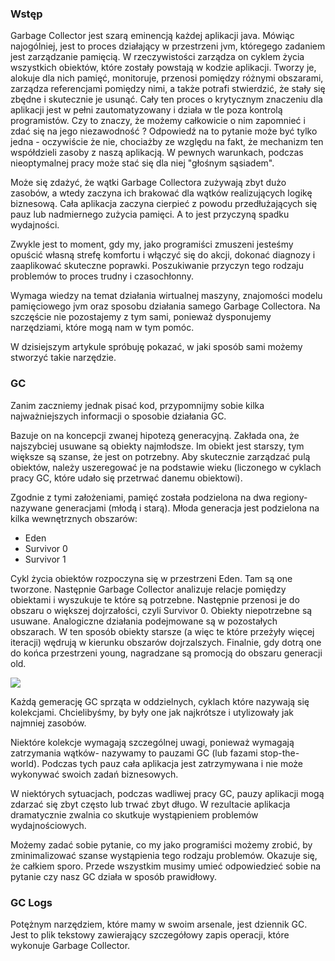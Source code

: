 ### Wstęp

Garbage Collector jest szarą eminencją każdej aplikacji java.  Mówiąc najogólniej, jest to proces działający w przestrzeni jvm, któregego zadaniem jest zarządzanie pamięcią. W rzeczywistości zarządza on cyklem życia wszystkich obiektów, które zostały powstają w kodzie aplikacji. Tworzy je, alokuje dla nich pamięć, monitoruje, przenosi pomiędzy różnymi obszarami, zarządza referencjami pomiędzy nimi, a także potrafi stwierdzić, że stały się zbędne i skutecznie je usunąć. Cały ten proces o krytycznym znaczeniu dla aplikacji jest w pełni zautomatyzowany i działa w tle poza kontrolą programistów. Czy to znaczy, że możemy całkowicie o nim zapomnieć i zdać się na jego niezawodność ?
Odpowiedź na to pytanie może być tylko jedna - oczywiście że nie, chociażby ze względu na fakt, że mechanizm ten współdzieli zasoby z naszą aplikacją. W pewnych warunkach, podczas nieoptymalnej pracy może stać się dla niej "głośnym sąsiadem". 

Może się zdażyć, że wątki Garbage Collectora zużywają zbyt dużo zasobów, a wtedy zaczyna ich brakować dla wątków realizujących logikę biznesową. Cała aplikacja zaczyna cierpieć z powodu przedłużających się pauz lub nadmiernego zużycia pamięci. A to jest przyczyną spadku wydajności. 

Zwykle jest to moment, gdy my, jako programiści zmuszeni jesteśmy opuścić własną strefę komfortu i włączyć się do 
akcji, dokonać diagnozy i zaaplikować skuteczne poprawki. Poszukiwanie przyczyn tego rodzaju problemów to proces 
trudny i czasochłonny. 

Wymaga wiedzy na temat działania wirtualnej maszyny, znajomości modelu 
pamięciowego jvm oraz sposobu działania samego Garbage Collectora.  Na szczęście nie pozostajemy z tym sami, ponieważ dysponujemy 
narzędziami, które mogą nam w tym pomóc. 

W dzisiejszym artykule spróbuję pokazać, w jaki sposób sami możemy stworzyć takie narzędzie.

### GC

Zanim zaczniemy jednak pisać kod, przypomnijmy sobie kilka najważniejszych informacji o sposobie działania GC. 

Bazuje on na koncepcji zwanej hipotezą generacyjną. Zakłada ona, że najszybciej usuwane są obiekty najmłodsze. Im obiekt jest starszy, tym większe są szanse, że jest on potrzebny. Aby skutecznie zarządzać pulą obiektów, należy uszeregować je na podstawie wieku (liczonego w cyklach pracy GC, które udało się przetrwać danemu obiektowi).

Zgodnie z tymi założeniami,  pamięć została podzielona na dwa regiony- nazywane generacjami (młodą i starą). Młoda generacja jest podzielona na kilka wewnętrznych obszarów:
* Eden
* Survivor 0
* Survivor 1

Cykl życia obiektów rozpoczyna się w przestrzeni Eden. Tam są one tworzone. Następnie Garbage Collector analizuje relacje pomiędzy obiektami i wyszukuje te które są potrzebne. Następnie przenosi je do obszaru o większej dojrzałości, czyli Survivor 0. Obiekty niepotrzebne są usuwane. Analogiczne działania podejmowane są w pozostałych obszarach. W ten sposób obiekty starsze (a więc te które przeżyły więcej iteracji) wędrują w kierunku obszarów dojrzalszych. Finalnie, gdy dotrą one do końca przestrzeni young, nagradzane są promocją do obszaru generacji old. 

<img style="margin-right:20px;" src="gcgeneration.png"> 
<div style="clear:both"></div>

Każdą gemerację GC sprząta w oddzielnych, cyklach które nazywają się  kolekcjami. Chcielibyśmy, by były one jak najkrótsze i utylizowały jak  najmniej zasobów. 

Niektóre kolekcje  wymagają szczególnej uwagi, ponieważ wymagają zatrzymania wątków- nazywamy to pauzami GC (lub fazami stop-the-world). Podczas tych pauz cała aplikacja jest zatrzymywana i nie może wykonywać swoich zadań biznesowych. 

W niektórych sytuacjach, podczas wadliwej pracy GC, pauzy aplikacji mogą zdarzać się zbyt często lub trwać zbyt długo. W rezultacie aplikacja dramatycznie zwalnia co skutkuje wystąpieniem problemów wydajnościowych. 

Możemy zadać sobie pytanie, co my jako programiści możemy zrobić, by zminimalizować szanse wystąpienia tego rodzaju problemów. Okazuje się, że całkiem sporo. Przede wszystkim musimy umieć odpowiedzieć sobie na pytanie czy nasz GC działa w sposób prawidłowy. 

### GC Logs
Potężnym narzędziem, które mamy w swoim arsenale, jest dziennik GC. Jest to plik tekstowy zawierający szczegółowy zapis operacji, które wykonuje Garbage Collector.
















  

